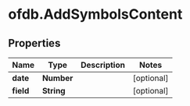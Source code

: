 # ofdb.AddSymbolsContent

## Properties

Name | Type | Description | Notes
------------ | ------------- | ------------- | -------------
**date** | **Number** |  | [optional] 
**field** | **String** |  | [optional] 


